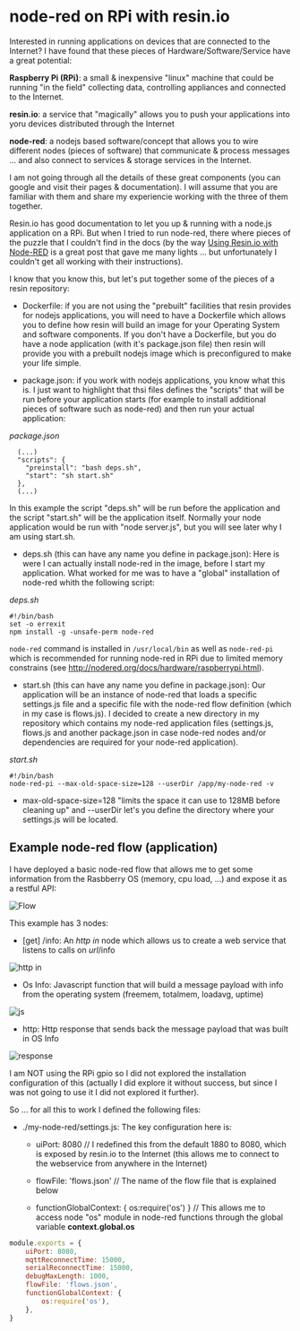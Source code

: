 # node-red on RPi with resin.io

Interested in running applications on devices that are connected to the Internet?  I have found that these pieces of Hardware/Software/Service have a great potential:

**Raspberry Pi (RPi)**: a small & inexpensive "linux" machine that could be running "in the field" collecting data, controlling appliances and connected to the Internet.

**resin.io**: a service that "magically" allows you to push your applications into yoru devices distributed through the Internet

**node-red**: a nodejs based software/concept that allows you to wire different nodes (pieces of software) that communicate & process messages ... and also connect to services & storage services in the Internet.

I am not going through all the details of these great components (you can google and visit their pages & documentation).  I will assume that you are familiar with them and share my experiencie working with the three of them together.

Resin.io has good documentation to let you up & running with a node.js application on a RPi.  But when I tried to run node-red, there where pieces of the puzzle that I couldn't find in the docs (by the way [Using Resin.io with Node-RED](http://blog.thiseldo.co.uk/?p=1322) is a great post that gave me many lights ... but unfortunately I couldn't get all working with their instructions).

I know that you know this, but let's put together some of the pieces of a resin repository:
- Dockerfile: if you are not using the "prebuilt" facilities that resin provides for nodejs applications, you will need to have a Dockerfile which allows you to define how resin will build an image for your Operating System and software components.  If you don't have a Dockerfile, but you do have a node application (with it's package.json file) then resin will provide you with a prebuilt nodejs image which is preconfigured to make your life simple.

- package.json: if you work with nodejs applications, you know what this is.  I just want to highlight that thsi files defines the "scripts" that will be run before your application starts (for example to install additional pieces of software such as node-red) and then run your actual application:

*package.json*
```
  (...)
  "scripts": {
    "preinstall": "bash deps.sh",
    "start": "sh start.sh"
  },
  (...)
```
In this example the script "deps.sh" will be run before the application and the script "start.sh" will be the application itself.  Normally your node application would be run with "node server.js", but you will see later why I am using start.sh.

- deps.sh (this can have any name you define in package.json): Here is were I can actually install node-red in the image, before I start my application.  What worked for me was to have a "global" installation of node-red whith the following script:

*deps.sh*
```
#!/bin/bash
set -o errexit
npm install -g -unsafe-perm node-red
```
`node-red` command is installed in `/usr/local/bin` as well as  `node-red-pi` which is recommended for running node-red in RPi due to limited memory constrains (see http://nodered.org/docs/hardware/raspberrypi.html).

- start.sh (this can have any name you define in package.json): Our application will be an instance of node-red that loads a specific settings.js file and a specific file with the node-red flow definition (which in my case is flows.js).  I decided to create a new directory in my repository which contains my node-red application files (settings.js, flows.js and another package.json in case node-red nodes and/or dependencies are required for your node-red application). 

*start.sh*
```
#!/bin/bash
node-red-pi --max-old-space-size=128 --userDir /app/my-node-red -v
```

 - max-old-space-size=128  "limits the space it can use to 128MB before cleaning up" and --userDir let's you define the directory where your settings.js will be located.

## Example node-red flow (application)
I have deployed a basic node-red flow that allows me to get some information from the Rasbberry OS (memory, cpu load, ...) and expose it as a restful API:

![Flow](https://cloud.githubusercontent.com/assets/68602/7867506/6a883e88-056e-11e5-8477-6f05b90ebb83.png)

This example has 3 nodes:
 - [get] /info: An *http in* node which allows us to create a web service that listens to calls on *url*/info

![http in](https://cloud.githubusercontent.com/assets/68602/7867823/231ea9b8-0570-11e5-86bf-336b1350c306.png)

 - Os Info: Javascript function that will build a message payload with info from the operating system (freemem, totalmem, loadavg, uptime)

![js](https://cloud.githubusercontent.com/assets/68602/7867828/2844bbb2-0570-11e5-86c6-39807ac51c13.png)

 - http:  Http response that sends back the message payload that was built in OS Info

![response](https://cloud.githubusercontent.com/assets/68602/7867833/2da8a87a-0570-11e5-96b6-fd8282b65023.png)

I am NOT using the RPi gpio so I did not explored the installation configuration of this (actually I did explore it without success, but since I was not going to use it I did not explored it further).

So ... for all this to work I defined the following files:
- ./my-node-red/settings.js: 
The key configuration here is:

  * uiPort: 8080 // I redefined this from the default 1880 to 8080, which is exposed by resin.io to the Internet (this allows me to connect to the webservice from anywhere in the Internet)

  * flowFile: 'flows.json' // The name of the flow file that is explained below

  * functionGlobalContext: { os:require('os') } // This allows me to access node "os" module in node-red functions through the global variable **context.global.os** 

```javascript
module.exports = {
    uiPort: 8080,
    mqttReconnectTime: 15000,
    serialReconnectTime: 15000,
    debugMaxLength: 1000,
    flowFile: 'flows.json',
    functionGlobalContext: {
        os:require('os'),
    },
}
```






